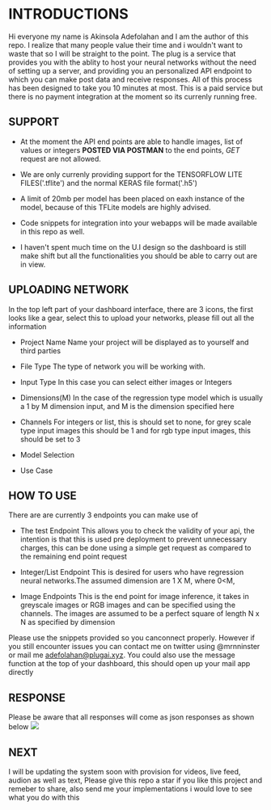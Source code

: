 # INTRODUCTIONS
Hi everyone my name is Akinsola Adefolahan and I am the author of this repo. I realize that many people value their time and i wouldn't want to waste that so I will be straight to the point. The plug is a service that provides you with the ablity to host your neural networks without the need of setting up a server, and providing you an personalized API endpoint to which you can make post data and receive responses. All of this process has been designed to take you 10 minutes at most. This is a paid service but there is no payment integration at the moment so its currenly running free.

## SUPPORT
- At the moment the API end points are able to handle images, list of values or integers **POSTED VIA POSTMAN** to the end points, *GET* request are not allowed. 

- We are only currenly providing support for the TENSORFLOW LITE FILES('.tflite') and the normal KERAS file format('.h5')

- A limit of 20mb per model has been placed on eaxh instance of the model, because of this TFLite models are highly advised.

- Code snippets for integration into your webapps will be made available in this repo as well.

- I haven't spent much time on the U.I design so the dashboard is still make shift but all the functionalities you should be able to carry out are in view.

## UPLOADING NETWORK
In the top left part of your dashboard interface, there are 3 icons, the first looks like a gear, select this to upload your networks, please fill out all the information

- Project Name
  Name your project will be displayed as to yourself and third parties

- File Type
  The type of network you will be working with.

- Input Type
  In this case you can select either images or Integers
  
- Dimensions(M)
  In the case of the regression type model which is usually a 1 by M dimension input, and M is the dimension specified here
  
- Channels
  For integers or list, this is should set to none, for grey scale type input images this should be 1 and for rgb type input images, this should be set to 3
  
- Model Selection

- Use Case
  
 

## HOW TO USE
There are are currently 3 endpoints you can make use of
 - The test Endpoint 
 This allows you to check the validity of your api, the intention is that this is used pre deployment to prevent unnecessary charges, this can be done using a simple get request as compared to the remaining end point request

- Integer/List Endpoint
This is desired for users who have regression neural networks.The assumed dimension are 1 X M, where 0<M,

- Image Endpoints
This is the end point for image inference, it takes in greyscale images or RGB images and can be specified using the channels. The images are assumed to be a perfect square of length N x N as specified by dimension

Please use the snippets provided so you canconnect properly. However if you still encounter issues you can contact me on twitter using @mrnninster or mail me adefolahan@plugai.xyz. You could also use the message function at the top of your dashboard, this should open up your mail app directly


## RESPONSE
Please be aware that all responses will come as json responses as shown below
![](screenshots/Screenshot%20(120).png)


## NEXT 
I will be updating the system soon with provision for videos, live feed, audion as well as text, Please give this repo a star if you like this project and remeber to share, also send me your implementations i would love to see what you do with this
